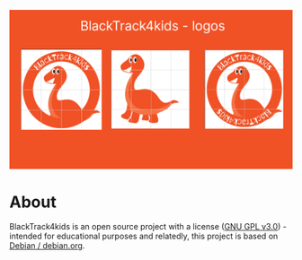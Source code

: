 
![BlackTrack4kids - logos](https://raw.githubusercontent.com/blacktrack4kids/blacktrack4kids/refs/heads/main/logos/logo.png)

# About
BlackTrack4kids is an open source project with a license ([GNU GPL v3.0](https://www.gnu.org/licenses/gpl-3.0.html)) - intended for educational purposes and relatedly, this project is based on [Debian / debian.org](debian.org).
